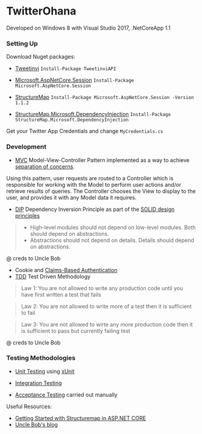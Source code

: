 # TwitterOhana

Developed on Windows 8 with Visual Studio 2017, .NetCoreApp 1.1

### Setting Up

Download Nuget packages:

- [Tweetinvi](https://github.com/linvi/tweetinvi)
`Install-Package TweetinviAPI`

- [Microsoft.AspNetCore.Session](https://www.nuget.org/packages/Microsoft.AspNetCore.Session/)
`Install-Package Microsoft.AspNetCore.Session`

- [StructureMap](http://structuremap.github.io/) 
`Install-Package Microsoft.AspNetCore.Session -Version 1.1.2`

- [StructureMap.Microsoft.DependencyInjection](https://www.nuget.org/packages/StructureMap.Microsoft.DependencyInjection/)
`Install-Package StructureMap.Microsoft.DependencyInjection`

Get your Twitter App Credentials and change `MyCredentials.cs`

### Development 
- [MVC](https://docs.microsoft.com/en-us/aspnet/core/mvc/overview) Model-View-Controller Pattern 
implemented as a way to achieve [separation of concerns](http://deviq.com/separation-of-concerns/). 

Using this pattern, user requests are routed to a Controller which is responsible for working with the Model to perform user actions and/or retrieve results of queries. The Controller chooses the View to display to the user, and provides it with any Model data it requires.
- [DIP](https://docs.microsoft.com/en-us/aspnet/core/fundamentals/dependency-injection) Dependency Inversion Principle as part of the [SOLID design principles](https://en.wikipedia.org/wiki/SOLID_(object-oriented_design))

> - High-level modules should not depend on low-level modules. Both should depend on abstractions.
> - Abstractions should not depend on details. Details should depend on abstractions.

@ creds to Uncle Bob

- Cookie and [Claims-Based Authentication](https://docs.microsoft.com/en-us/aspnet/core/security/authorization/claims)
- [TDD](http://agiledata.org/essays/tdd.html) Test Driven Methodology
> Law 1: You are not allowed to write any production code until you have first written a test that fails

> Law 2: You are not allowed to write more of a test then it is sufficient to fail

> Law 3: You are not allowed to wirte any more production code then it is sufficient to pass but currently failing test

@ creds to Uncle Bob

### Testing Methodologies

- [Unit Testing](https://docs.microsoft.com/en-us/dotnet/core/testing/unit-testing-with-dotnet-test) using [xUnit](https://xunit.github.io/docs/getting-started-dotnet-core)

- [Integration Testing](https://docs.microsoft.com/en-us/aspnet/core/testing/integration-testing)

- [Acceptance Testing](http://softwaretestingfundamentals.com/acceptance-testing/) carried out manually



Useful Resources:
- [Getting Started with Structuremap in ASP.NET CORE](https://andrewlock.net/getting-started-with-structuremap-in-asp-net-core/)
- [Uncle Bob's blog](http://blog.cleancoder.com/)
